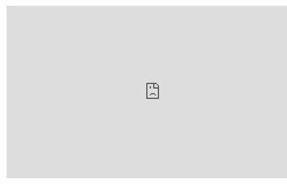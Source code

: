 <iframe 
    style="border: 1px solid rgba(0, 0, 0, 0.1);" 
    width="800" 
    height="450" 
    src="https://www.figma.com/embed?embed_host=share&url=https%3A%2F%2Fwww.figma.com%2Fboard%2F0t30TvyoT58PnGHrGHAyHe%2FBoard---SOAT---Tech-challenge---lanchonete%3Fnode-id%3D0-1%26t%3DssNF64rAWPgWFGRB-1" 
    allowfullscreen>
</iframe>